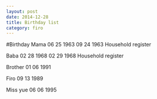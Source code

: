 ```yaml
---
layout: post
date: 2014-12-28
title: Birthday list
category: firo
---
```


#Birthday
Mama
06 25 1963
09 24 1963 Household register

Baba
02 28 1968
02 29 1968 Household register

Brother
01 06 1991

Firo
09 13 1989

Miss yue
06 06 1995


